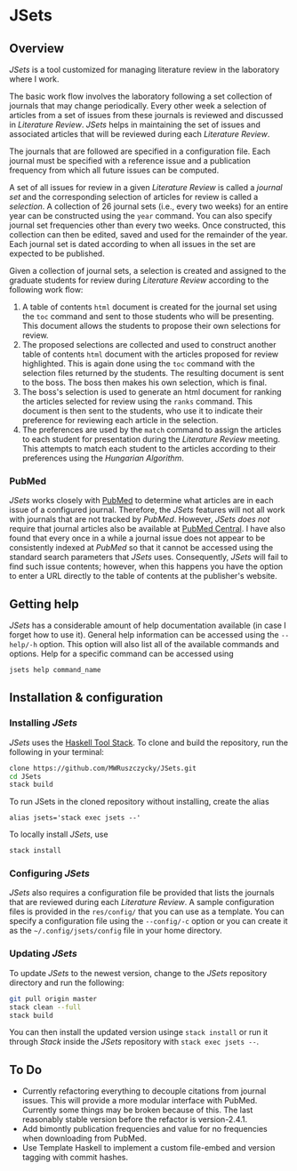 # JSets

## Overview

*JSets* is a tool customized for managing literature review in the laboratory where I work.

The basic work flow involves the laboratory following a set collection of journals that may change periodically. Every other week a selection of articles from a set of issues from these journals is reviewed and discussed in *Literature Review*. *JSets* helps in maintaining the set of issues and associated articles that will be reviewed during each *Literature Review*.

The journals that are followed are specified in a configuration file. Each journal must be specified with a reference issue and a publication frequency from which all future issues can be computed.

A set of all issues for review in a given *Literature Review* is called a *journal set* and the corresponding selection of articles for review is called a *selection*. A collection of 26 journal sets (i.e., every two weeks) for an entire year can be constructed using the `year` command. You can also specify journal set frequencies other than every two weeks. Once constructed, this collection can then be edited, saved and used for the remainder of the year. Each journal set is dated according to when all issues in the set are expected to be published.

Given a collection of journal sets, a selection is created and assigned to the graduate students for review during *Literature Review* according to the following work flow:
1. A table of contents `html` document is created for the journal set using the `toc` command and sent to those students who will be presenting. This document allows the students to propose their own selections for review.
2. The proposed selections are collected and used to construct another table of contents `html` document with the articles proposed for review highlighted. This is again done using the `toc` command with the selection files returned by the students. The resulting document is sent to the boss. The boss then makes his own selection, which is final.
3. The boss's selection is used to generate an html document for ranking the articles selected for review using the `ranks` command. This document is then sent to the students, who use it to indicate their preference for reviewing each article in the selection.
4. The preferences are used by the `match` command to assign the articles to each student for presentation during the *Literature Review* meeting. This attempts to match each student to the articles according to their preferences using the *Hungarian Algorithm*.

### PubMed

*JSets* works closely with [PubMed](https://pubmed.ncbi.nlm.nih.gov/) to determine what articles are in each issue of a configured journal. Therefore, the *JSets* features will not all work with journals that are not tracked by *PubMed*. However, *JSets* *does not* require that journal articles also be available at [PubMed Central](https://www.ncbi.nlm.nih.gov/pmc/). I have also found that every once in a while a journal issue does not appear to be consistently indexed at *PubMed* so that it cannot be accessed using the standard search parameters that *JSets* uses. Consequently, *JSets* will fail to find such issue contents; however, when this happens you have the option to enter a URL directly to the table of contents at the publisher's website.

## Getting help

*JSets* has a considerable amount of help documentation available (in case I forget how to use it). General help information can be accessed using the `--help/-h` option. This option will also list all of the available commands and options. Help for a specific command can be accessed using
```sh
jsets help command_name
```

## Installation & configuration

### Installing *JSets*

*JSets* uses the [Haskell Tool Stack](https://docs.haskellstack.org/en/stable/README/). To clone and build the repository, run the following in your terminal:
```sh
clone https://github.com/MWRuszczycky/JSets.git
cd JSets
stack build
```
To run JSets in the cloned repository without installing, create the alias
```
alias jsets='stack exec jsets --'
```
To locally install *JSets*, use
```sh
stack install
```

### Configuring *JSets*

*JSets* also requires a configuration file be provided that lists the journals that are reviewed during each *Literature Review*. A sample configuration files is provided in the `res/config/` that you can use as a template. You can specify a configuration file using the `--config/-c` option or you can create it as the `~/.config/jsets/config` file in your home directory.

### Updating *JSets*

To update *JSets* to the newest version, change to the *JSets* repository directory and run the following:
```sh
git pull origin master
stack clean --full
stack build
```
You can then install the updated version usinge `stack install` or run it through *Stack* inside the *JSets* repository with `stack exec jsets --`.

## To Do

* Currently refactoring everything to decouple citations from journal issues. This will provide a more modular interface with PubMed. Currently some things may be broken because of this. The last reasonably stable version before the refactor is version-2.4.1.
* Add bimontly publication frequencies and value for no frequencies when downloading from PubMed.
* Use Template Haskell to implement a custom file-embed and version tagging with commit hashes.
